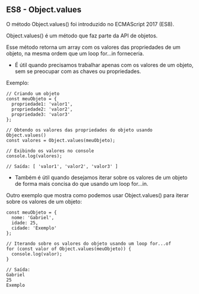 ## ES8 - Object.values

O método Object.values() foi introduzido no ECMAScript 2017 (ES8).

Object.values() é um método que faz parte da API de objetos.

Esse método retorna um array com os valores das propriedades de um objeto, na mesma ordem que um loop for...in forneceria.

- É útil quando precisamos trabalhar apenas com os valores de um objeto, sem se preocupar com as chaves ou propriedades.

Exemplo:
```
// Criando um objeto
const meuObjeto = {
  propriedade1: 'valor1',
  propriedade2: 'valor2',
  propriedade3: 'valor3'
};

// Obtendo os valores das propriedades do objeto usando Object.values()
const valores = Object.values(meuObjeto);

// Exibindo os valores no console
console.log(valores);

// Saída: [ 'valor1', 'valor2', 'valor3' ]
```

- Também é útil quando desejamos iterar sobre os valores de um objeto de forma mais concisa do que usando um loop for...in.

Outro exemplo que mostra como podemos usar Object.values() para iterar sobre os valores de um objeto:

```
const meuObjeto = {
  nome: 'Gabriel',
  idade: 25,
  cidade: 'Exemplo'
};

// Iterando sobre os valores do objeto usando um loop for...of
for (const valor of Object.values(meuObjeto)) {
  console.log(valor);
}

// Saída: 
Gabriel
25
Exemplo
```

